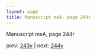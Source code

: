 ```yaml
---
layout: page
title: Manuscript msA, page 244r
---
```


Manuscript msA, page 244r

prev:  [243v](../243v) | next:  [244v](../244v)